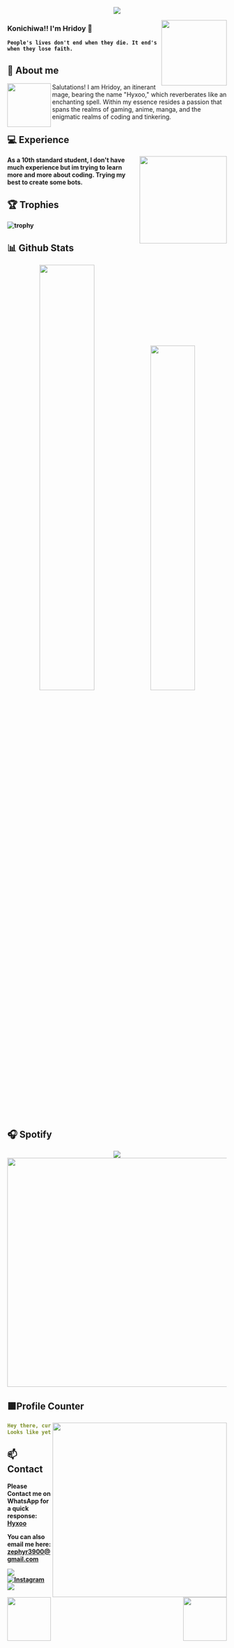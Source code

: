 
<div align="center">
	
![](https://typograssy.deno.dev/api?text=発見されるのを待つ隠された謎。!&l0=none&l1=8a2be2&l2=9370db&l3=ba55d3&l4=d8bfd8&bg=none&frame=none&speed=100&comment=)

</div>
<a href="https://talha-300.vercel.app/">
  <img align="right" width="150" src="https://i.pinimg.com/originals/66/36/d3/6636d37ba22a391c6353b1436a81f656.gif">
</a>


### **Konichiwa!! I'm Hridoy 🎐**

**`People's lives don't end when they die. It end's when they lose faith.`** 

## **🍜 About me**
<a href="https://github.com/Hyxoo"><img align="left" width="100" src="https://graph.org/file/f52e7aff688d9204e9d97.png"></a>
Salutations! I am Hridoy, an itinerant mage, bearing the name "Hyxoo," which reverberates like an enchanting spell. Within my essence resides a passion that spans the realms of gaming, anime, manga, and the enigmatic realms of coding and tinkering.
<br><b>

## **💻 Experience**
<a href="https://github.com/Hyxoo">
<img align="right" width="200" src="https://giffiles.alphacoders.com/979/9795.gif"></a>
As a 10th standard student, I don't have much experience but im trying to learn more and more about coding. Trying my best to create some bots.


## **🏆 Trophies**
![trophy](https://github-profile-trophy.vercel.app/?username=Hyxoo&theme=flat)

## **📊 Github Stats**
<p align="center">
  <img width="50%" src="https://github-readme-stats.vercel.app/api?username=Hyxoo&show_icons=true&count_private=true&theme=react-dark&hide_border=true&bg_color=0d1117" />
  <img width="45%" src="https://github-readme-stats.vercel.app/api/top-langs/?username=Hyxoo&show_icons=true&count_private=true&theme=react-dark&hide_border=true&bg_color=0d1117&layout=compact" />
</p>



## **🎧 Spotify**
<p align="center">
  <a href="https://spotify-github-profile.vercel.app/api/view?uid=z8vtap612j1ajql4wsyhl074i&redirect=true">
    <img src="https://spotify-github-profile.vercel.app/api/view?uid=thssibzltd28lamfroxuw4e1q&cover_image=true&theme=default&show_offline=true&background_color=4e3f68&interchange=false&bar_color_cover=true">
  </a>
  <a href="https://open.spotify.com/playlist/0olfvIyCCFVJLLp07WYTY6?si=250o3yuvRa-u9REtakBIdQ">
    <img width="525" src="https://spotify-recently-played-readme.vercel.app/api?user=thssibzltd28lamfroxuw4e1q">
  </a>
</p>


## **🟪Profile Counter**
<a href="https://www.instagram.com/ryd3n.0/"><img align="right" width=400 src="https://moe-counter.glitch.me/get/@Hyxoo?theme=rule34"></a>
<a href="https://github.com/Hyxoo"><img align="left" width="100" src="https://static.wikia.nocookie.net/pokemeow-community/images/f/fd/Darkrai_%28Shiny%29_-_Pokemon_-_Pokemeow.gif/revision/latest/thumbnail/width/360/height/360?cb=20201206134815"></a>

```yaml
Hey there, curious wanderers exploring my realm,
Looks like yet another soul ensnared by my charisma, huh?

```
<!-- <br><br><br><br> -->
## **📫 Contact**
<a href="https://github.com/Hyxoo"><img align="right" width="100"
src="https://animesher.com/orig/1/135/1356/13560/animesher.com_evolution-manga-haunter-1356099.gif" /></a>
**Please Contact me on WhatsApp for a quick response:** [Hyxoo](https://api.whatsapp.com/send/?phone=919394181455&text=Hello%20Hyxoo!%20%F0%9F%8D%B7&type=phone_number&app_absent=0)

**You can also email me here:** zephyr3900@gmail.com

<!--<a href="https://github.com/Meghna-DAS/github-profile-views-counter"><img src="https://komarev.com/ghpvc/?username=Hyxoo">-->
[![](https://img.shields.io/github/followers/Hyxoo?label=Followers&style=social&color=purple)](https://github.com/Hyxoo)
[![Instagram](https://img.shields.io/badge/Instagram-ryd3n.0-purple?logo=instagram&logoColor=white)](https://www.instagram.com/ryd3n.0/)
[![](https://img.shields.io/badge/Mail-D14836?logo=gmail&logoColor=white&color=purple)](mailto:zephyr3900@gmail.com)


